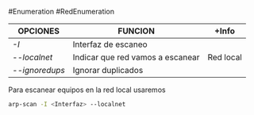 #Enumeration #RedEnumeration

| OPCIONES       | FUNCION                          | +Info     |
| -------------- | -------------------------------- | --------- |
| *-I*           | Interfaz de escaneo              |           |
| *--localnet*   | Indicar que red vamos a escanear | Red local |
| *--ignoredups* | Ignorar duplicados               |           |

Para escanear equipos en la red local usaremos
``` bash
arp-scan -I <Interfaz> --localnet
```
